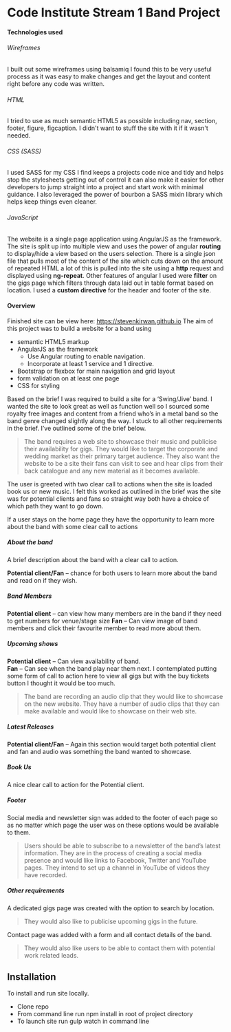 # Code Institute Stream 1 Band Project


#### Technologies used

###### Wireframes
I built out some wireframes using balsamiq I found this to be very useful process as it was easy to make changes and get the layout and content right before any code was written. 

###### HTML
I tried to use as much semantic HTML5 as possible including nav, section, footer, figure, figcaption. I didn't want to stuff the site with it if it wasn't needed. 

###### CSS (SASS)

I used SASS for my CSS I find keeps a projects code nice and tidy and helps stop the stylesheets getting out of control it can also make it easier for other developers to jump straight into a project and start work with minimal guidance. I also leveraged the power of bourbon a SASS mixin library which helps keep things even cleaner. 

###### JavaScript
The website is a single page application using AngularJS as the framework. The site is split up into multiple view and uses the power of angular **routing** to display/hide a view based on the users selection. There is a single json file that pulls most of the content of the site which cuts down on the amount of repeated  HTML a lot of this is pulled into the site using a **http** request and displayed using **ng-repeat**. Other features of angular I used were **filter** on the gigs page which filters through data laid out in table format based on location. I used a **custom directive** for the header and footer of the site.

#### Overview
Finished site can be view here: https://stevenkirwan.github.io
 The aim of this project was to build a website for a band using
 * semantic HTML5 markup
 * AngularJS as the framework
    *  Use Angular routing to enable navigation.
    * Incorporate at least 1 service and 1 directive.
 * Bootstrap or flexbox for main navigation and grid layout
 * form validation on at least one page
 * CSS for styling
 
Based on the brief I was required to build a site for a ‘Swing/Jive’ band. I wanted the site to look great as well as function well so I sourced some royalty free images and content from a friend who’s in a metal band so the band genre changed slightly along the way. I stuck to all other requirements in the brief. I’ve outlined some of the brief below. 

> The band requires a web site to showcase their music and publicise their availability for gigs. They would like to target the corporate and wedding market as their primary target audience. They also want the website to be a site their fans can visit to see and hear clips from their back catalogue and any new material as it becomes available.

The user is greeted with two clear call to actions when the site is loaded book us or new music. I felt this worked as outlined in the brief was the site was for potential clients and fans so straight way both have a choice of which path they want to go down. 

If a user stays on the home page they have the opportunity to learn more about the band with some clear call to actions 

##### About the band
A brief description about the band with a clear call to action. 

**Potential client/Fan**  –  chance for both users to learn more about the band and read on if they wish. 
##### Band Members 
**Potential client** – can view how many members are in the band if they need to get numbers for venue/stage size 
**Fan** – Can view image of band members and click their favourite member to read more about them.
##### Upcoming shows
**Potential client** – Can view availability of band.  
**Fan** –  Can see when the band play near them next.
I contemplated putting some form of call to action here to view all gigs but with the buy tickets button I thought it would be too much. 

> The band are recording an audio clip that they would like to showcase on the new website. They have a number of audio clips that they can make available and would like to showcase on their web site.

##### Latest Releases
**Potential client/Fan** –  Again this section would target both potential client and fan and audio was something the band wanted to showcase.
##### Book Us
A nice clear call to action for the Potential client. 
##### Footer
Social media and newsletter sign was added to the footer of each page so as no matter which page the user was on these options would be available to them. 

> Users should be able to subscribe to a newsletter of the band’s latest information. They are in the process of creating a social media presence and would like links to Facebook, Twitter and YouTube pages. They intend to set up a channel in YouTube of videos they have recorded.

##### Other requirements
A dedicated gigs page was created with the option to search by location.

> They would also like to publicise upcoming gigs in the future.

Contact page was added with a form and all contact details of the band. 

> They would also like users to be able to contact them with potential work related leads. 

## Installation
 To install and run site locally. 
 * Clone repo
 * From command line run npm install in root of project directory
 * To launch site run gulp watch in command line









 
